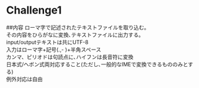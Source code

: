 # Challenge1

##内容
ローマ字で記述されたテキストファイルを取り込む｡  
その内容をひらがなに変換､テキストファイルに出力する｡  
input/outputテキストは共にUTF-8  
入力はローマ字+記号(.,- )+半角スペース  
カンマ、ピリオドは句読点に､ハイフンは長音符に変換  
日本式/ヘボン式両対応すること(ただし､一般的なIMEで変換できるもののみとする)  
例外対応は自由  
